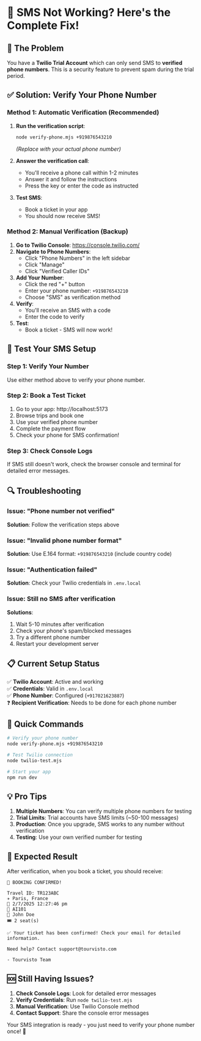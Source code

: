 # 🔧 SMS Not Working? Here's the Complete Fix!

## 🎯 **The Problem**
You have a **Twilio Trial Account** which can only send SMS to **verified phone numbers**. This is a security feature to prevent spam during the trial period.

## ✅ **Solution: Verify Your Phone Number**

### **Method 1: Automatic Verification (Recommended)**

1. **Run the verification script**:
   ```bash
   node verify-phone.mjs +919876543210
   ```
   *(Replace with your actual phone number)*

2. **Answer the verification call**:
   - You'll receive a phone call within 1-2 minutes
   - Answer it and follow the instructions
   - Press the key or enter the code as instructed

3. **Test SMS**:
   - Book a ticket in your app
   - You should now receive SMS!

### **Method 2: Manual Verification (Backup)**

1. **Go to Twilio Console**: https://console.twilio.com/
2. **Navigate to Phone Numbers**:
   - Click "Phone Numbers" in the left sidebar
   - Click "Manage"
   - Click "Verified Caller IDs"
3. **Add Your Number**:
   - Click the red "+" button
   - Enter your phone number: `+919876543210`
   - Choose "SMS" as verification method
4. **Verify**:
   - You'll receive an SMS with a code
   - Enter the code to verify
5. **Test**:
   - Book a ticket - SMS will now work!

## 🧪 **Test Your SMS Setup**

### **Step 1: Verify Your Number**
Use either method above to verify your phone number.

### **Step 2: Book a Test Ticket**
1. Go to your app: http://localhost:5173
2. Browse trips and book one
3. Use your verified phone number
4. Complete the payment flow
5. Check your phone for SMS confirmation!

### **Step 3: Check Console Logs**
If SMS still doesn't work, check the browser console and terminal for detailed error messages.

## 🔍 **Troubleshooting**

### **Issue: "Phone number not verified"**
**Solution**: Follow the verification steps above

### **Issue: "Invalid phone number format"**
**Solution**: Use E.164 format: `+919876543210` (include country code)

### **Issue: "Authentication failed"**
**Solution**: Check your Twilio credentials in `.env.local`

### **Issue: Still no SMS after verification**
**Solutions**:
1. Wait 5-10 minutes after verification
2. Check your phone's spam/blocked messages
3. Try a different phone number
4. Restart your development server

## 📋 **Current Setup Status**

✅ **Twilio Account**: Active and working  
✅ **Credentials**: Valid in `.env.local`  
✅ **Phone Number**: Configured (`+917021623887`)  
❓ **Recipient Verification**: Needs to be done for each phone number  

## 🎯 **Quick Commands**

```bash
# Verify your phone number
node verify-phone.mjs +919876543210

# Test Twilio connection
node twilio-test.mjs

# Start your app
npm run dev
```

## 💡 **Pro Tips**

1. **Multiple Numbers**: You can verify multiple phone numbers for testing
2. **Trial Limits**: Trial accounts have SMS limits (~50-100 messages)
3. **Production**: Once you upgrade, SMS works to any number without verification
4. **Testing**: Use your own verified number for testing

## 🎉 **Expected Result**

After verification, when you book a ticket, you should receive:

```
🎫 BOOKING CONFIRMED!

Travel ID: TR123ABC
✈️ Paris, France
📅 2/7/2025 12:27:46 pm
🛫 AI101
👤 John Doe
🎟️ 2 seat(s)

✅ Your ticket has been confirmed! Check your email for detailed information.

Need help? Contact support@tourvisto.com

- Tourvisto Team
```

## 🆘 **Still Having Issues?**

1. **Check Console Logs**: Look for detailed error messages
2. **Verify Credentials**: Run `node twilio-test.mjs`
3. **Manual Verification**: Use Twilio Console method
4. **Contact Support**: Share the console error messages

Your SMS integration is ready - you just need to verify your phone number once! 🚀
